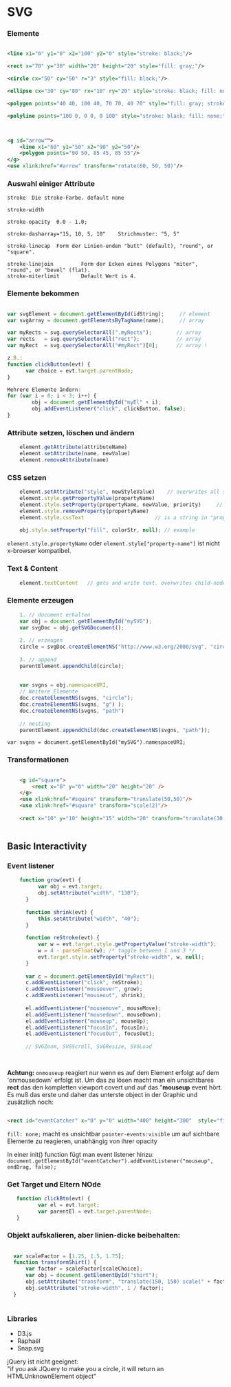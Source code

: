 # SVG 

### Elemente
```xml

<line x1="0" y1="0" x2="100" y2="0" style="stroke: black;"/>

<rect x="70" y="30" width="20" height="20" style="fill: gray;"/>

<circle cx="50" cy="50" r="3" style="fill: black;"/>

<ellipse cx="30" cy="80" rx="10" ry="20" style="stroke: black; fill: none;"/>

<polygon points="40 40, 100 40, 70 70, 40 70" style="fill: gray; stroke: black;"/>

<polyline points="100 0, 0 0, 0 100" style="stroke: black; fill: none;"/>



<g id="arrow"">
    <line x1="60" y1="50" x2="90" y2="50"/>
    <polygon points="90 50, 85 45, 85 55"/>
</g>
<use xlink:href="#arrow" transform="rotate(60, 50, 50)"/>

```

### Auswahl einiger Attribute

```
stroke  Die stroke-Farbe. default none

stroke-width

stroke-opacity  0.0 - 1.0;

stroke-dasharray="15, 10, 5, 10"    Strichmuster: "5, 5" 

stroke-linecap  Form der Linien-enden "butt" (default), "round", or "square".

stroke-linejoin         Form der Ecken eines Polygons "miter", "round", or "bevel" (flat).
stroke-miterlimit       Default Wert is 4.
```


### Elemente bekommen
```javascript

var svgElement = document.getElementById(idString);     // element
var svgArray = document.getElementsByTagName(name);     // array

var myRects = svg.querySelectorAll(".myRects");        // array
var rects   = svg.querySelectorAll("rect");            // array    
var myRect  = svg.querySelectorAll("#myRect")[0];      // array !

z.B.:
function clickButton(evt) {
      var choice = evt.target.parentNode;
}

Mehrere Elemente ändern:
for (var i = 0; i < 3; i++) {
        obj = document.getElementById("myEl" + i);
        obj.addEventListener("click", clickButton, false);
}

```




### Attribute setzen, löschen und ändern
```javascript
    element.getAttribute(attributeName)
    element.setAttribute(name, newValue)
    element.removeAttribute(name)
```

### CSS setzen 
```javascript
    element.setAttribute("style", newStyleValue)    // overwrites all styles on the element
    element.style.getPropertyValue(propertyName)
    element.style.setProperty(propertyName, newValue, priority)     // priority is null or “important”
    element.style.removeProperty(propertyName)
    element.style.cssText                       // is a string in "property-name: value" format, to set all styles at once   
    
    obj.style.setProperty("fill", colorStr, null); // example       
```

`element.style.propertyName` oder `element.style["property-name"]` ist nicht x-browser kompatibel.


### Text & Content
```javascript
    element.textContent   // gets and write text. overwrites child-nodes   
```

### Elemente erzeugen
```javascript
    1. // document erhalten 
    var obj = document.getElementById("mySVG");
    var svgDoc = obj.getSVGDocument();    
    
    2. // erzeugen 
    circle = svgDoc.createElementNS("http://www.w3.org/2000/svg", "circle");
   
    3. // append
    parentElement.appendChild(circle);
       
   
    var svgns = obj.namespaceURI, 
    // Weitere Elemente
    doc.createElementNS(svgns, "circle");
    doc.createElementNS(svgns, "g") );
    doc.createElementNS(svgns, "path")
    
    // nesting
    parentElement.appendChild(doc.createElementNS(svgns, "path"));

```

`var svgns = document.getElementById("mySVG").namespaceURI;`
### Transformationen
```html

    <g id="square">
        <rect x="0" y="0" width="20" height="20" />
    </g>
    <use xlink:href="#square" transform="translate(50,50)"/>
    <use xlink:href="#square" transform="scale(2)"/>
    
    <rect x="10" y="10" height="15" width="20" transform="translate(30, 20) scale(2)" /> // combination
    
```



## Basic Interactivity

### Event listener
```javascript
    function grow(evt) {
          var obj = evt.target;
          obj.setAttribute("width", "130");
      }
   
      function shrink(evt) {
          this.setAttribute("width", "40");
      }
   
      function reStroke(evt) {
          var w = evt.target.style.getPropertyValue("stroke-width");
          w = 4 - parseFloat(w); /* toggle between 1 and 3 */
          evt.target.style.setProperty("stroke-width", w, null);
      }
   
      var c = document.getElementById("myRect");
      c.addEventListener("click", reStroke);
      c.addEventListener("mouseover", grow);
      c.addEventListener("mouseout", shrink);      
      
      el.addEventListener("mousemove", mouseMove);
      el.addEventListener("mousedown", mouseDown);
      el.addEventListener("mouseup", mouseUp);
      el.addEventListener("focusIn", focusIn);
      el.addEventListener("focusOut", focusOut);
      
      // SVGZoom, SVGScroll, SVGResize, SVGLoad
      
      
```



**Achtung:** 
`onmouseup` reagiert nur wenn es auf dem Element erfolgt auf dem 'onmousedown' erfolgt ist.
Um das zu lösen macht man ein unsichtbares **rect** das den kompletten viewport covert und auf das "**mouseup** event hört.
 Es muß das erste und daher das unterste object in der Graphic und zusätzlich noch:
 
```html 

<rect id="eventCatcher" x="0" y="0" width="400" height="300"  style="fill: none;" pointer-events="visible" />

```

`fill: none;` macht es unsichtbar
`pointer-events:visible`  um auf sichtbare Elemente zu reagieren, unabhängig von ihrer opacity

In einer init() function fügt man event listener hinzu:
`document.getElementById("eventCatcher").addEventListener("mouseup", endDrag, false);`



### Get Target und Eltern NOde

```javascript
   function clickBtn(evt) {
          var el = evt.target;
          var parentEl = evt.target.parentNode;
   }
```

### Objekt aufskalieren, aber linien-dicke beibehalten:
```javascript   
  
  var scaleFactor = [1.25, 1.5, 1.75];
  function transformShirt() {
      var factor = scaleFactor[scaleChoice];
      var obj = document.getElementById("shirt");
      obj.setAttribute("transform", "translate(150, 150) scale(" + factor + ")");
      obj.setAttribute("stroke-width", 1 / factor);
  }
  
```

  
### Libraries  
* D3.js<br>
* Raphaël
* Snap.svg

jQuery ist nicht geeignet:<br>
"if you ask JQuery to make you a circle, it will return an HTMLUnknownElement object"